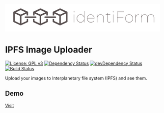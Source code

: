 <p align="center">
  <a href="https://blockchain.talaikis.com/">
    <img alt="identiForm" src="https://github.com/Identiform/website/blob/master/src/assets/img/logo.png" width="683">
  </a>
</p>

# IPFS Image Uploader

[![License: GPL v3](https://img.shields.io/badge/License-GPL%20v3-blue.svg)](https://www.gnu.org/licenses/gpl-3.0)
[![Dependency Status](https://david-dm.org/TalaikisInc/ipfs-uploader.svg)](https://david-dm.org/powerpiper/ipfs-uploader)
[![devDependency Status](https://david-dm.org/TalaikisInc/ipfs-uploader/dev-status.svg)](https://david-dm.org/powerpiper/ipfs-uploader/?type=dev)
[![Build Status](https://travis-ci.org/TalaikisInc/ipfs-uploader.svg?branch=master)](https://travis-ci.org/powerpiper/ipfs-uploader)

Upload your images to Interplanetary file system (IPFS) and see them.

## Demo

[Visit](https://ipfs.talaikis.com/upload)
